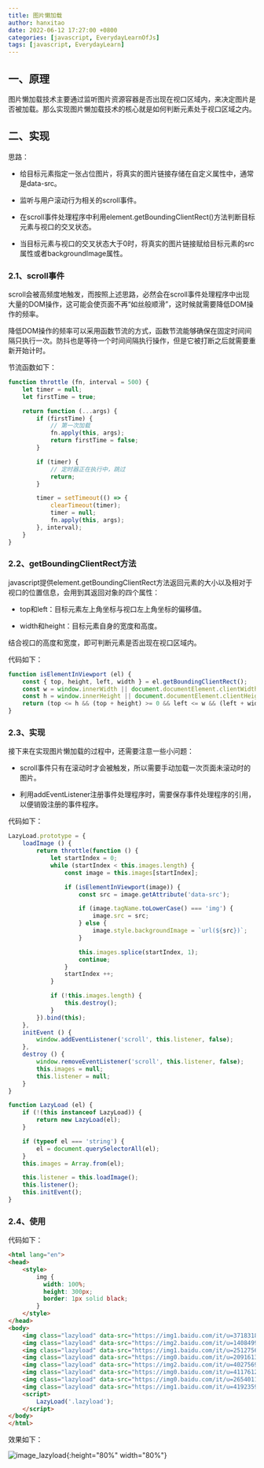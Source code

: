 ```yaml
---
title: 图片懒加载
author: hanxitao
date: 2022-06-12 17:27:00 +0800
categories: [javascript, EverydayLearnOfJs]
tags: [javascript, EverydayLearn]
---
```


## 一、原理

图片懒加载技术主要通过监听图片资源容器是否出现在视口区域内，来决定图片是否被加载。那么实现图片懒加载技术的核心就是如何判断元素处于视口区域之内。

## 二、实现

思路：

- 给目标元素指定一张占位图片，将真实的图片链接存储在自定义属性中，通常是data-src。

- 监听与用户滚动行为相关的scroll事件。

- 在scroll事件处理程序中利用element.getBoundingClientRect()方法判断目标元素与视口的交叉状态。

- 当目标元素与视口的交叉状态大于0时，将真实的图片链接赋给目标元素的src属性或者backgroundImage属性。

### 2.1、scroll事件

scroll会被高频度地触发，而按照上述思路，必然会在scroll事件处理程序中出现大量的DOM操作，这可能会使页面不再“如丝般顺滑”，这时候就需要降低DOM操作的频率。

降低DOM操作的频率可以采用函数节流的方式，函数节流能够确保在固定时间间隔只执行一次。防抖也是等待一个时间间隔执行操作，但是它被打断之后就需要重新开始计时。

节流函数如下：

```javascript
function throttle (fn, interval = 500) {
    let timer = null;
    let firstTime = true;

    return function (...args) {
        if (firstTime) {
            // 第一次加载
            fn.apply(this, args);
            return firstTime = false;
        }

        if (timer) {
            // 定时器正在执行中，跳过
            return;
        }

        timer = setTimeout(() => {
            clearTimeout(timer);
            timer = null;
            fn.apply(this, args);
        }, interval);
    }
}
```

### 2.2、getBoundingClientRect方法

javascript提供element.getBoundingClientRect方法返回元素的大小以及相对于视口的位置信息，会用到其返回对象的四个属性：

- top和left：目标元素左上角坐标与视口左上角坐标的偏移值。

- width和height：目标元素自身的宽度和高度。

结合视口的高度和宽度，即可判断元素是否出现在视口区域内。

代码如下：

```javascript
function isElementInViewport (el) {
    const { top, height, left, width } = el.getBoundingClientRect();
    const w = window.innerWidth || document.documentElement.clientWidth;
    const h = window.innerHeight || document.documentElement.clientHeight;
    return (top <= h && (top + height) >= 0 && left <= w && (left + width) >= 0);
}
```

### 2.3、实现

接下来在实现图片懒加载的过程中，还需要注意一些小问题：

- scroll事件只有在滚动时才会被触发，所以需要手动加载一次页面未滚动时的图片。

- 利用addEventListener注册事件处理程序时，需要保存事件处理程序的引用，以便销毁注册的事件程序。

代码如下：

```javascript
LazyLoad.prototype = {
    loadImage () {
        return throttle(function () {
            let startIndex = 0;
            while (startIndex < this.images.length) {
                const image = this.images[startIndex];

                if (isElementInViewport(image)) {
                    const src = image.getAttribute('data-src');

                    if (image.tagName.toLowerCase() === 'img') {
                        image.src = src;
                    } else {
                        image.style.backgroundImage = `url(${src})`;
                    }

                    this.images.splice(startIndex, 1);
                    continue;
                }
                startIndex ++;
            }

            if (!this.images.length) {
                this.destroy();
            }
        }).bind(this);
    },
    initEvent () {
        window.addEventListener('scroll', this.listener, false);
    },
    destroy () {
        window.removeEventListener('scroll', this.listener, false);
        this.images = null;
        this.listener = null;
    }
}

function LazyLoad (el) {
    if (!(this instanceof LazyLoad)) {
        return new LazyLoad(el);
    }

    if (typeof el === 'string') {
        el = document.querySelectorAll(el);
    }
    this.images = Array.from(el);

    this.listener = this.loadImage();
    this.listener();
    this.initEvent();
}
```

### 2.4、使用

代码如下：

```html
<html lang="en">
<head>
    <style>
        img {
          width: 100%;
          height: 300px;
          border: 1px solid black;
        }
    </style>
</head>
<body>
    <img class="lazyload" data-src="https://img1.baidu.com/it/u=3718318710,3099893783&fm=253&fmt=auto&app=138&f=JPEG?w=640&h=393" alt="">
    <img class="lazyload" data-src="https://img2.baidu.com/it/u=1408499823,862546976&fm=253&fmt=auto&app=138&f=JPEG?w=625&h=354" alt="">
    <img class="lazyload" data-src="https://img1.baidu.com/it/u=251275620,1240895702&fm=253&fmt=auto&app=138&f=JPEG?w=889&h=500" alt="">
    <img class="lazyload" data-src="https://img0.baidu.com/it/u=209161318,3890903281&fm=253&fmt=auto&app=138&f=JPEG?w=640&h=366" alt="">
    <img class="lazyload" data-src="https://img2.baidu.com/it/u=4027569717,1422443701&fm=253&fmt=auto&app=138&f=PNG?w=889&h=500" alt="">
    <img class="lazyload" data-src="https://img0.baidu.com/it/u=4117612929,750030082&fm=253&fmt=auto&app=120&f=JPEG?w=896&h=504" alt="">
    <img class="lazyload" data-src="https://img0.baidu.com/it/u=2654011310,592135644&fm=253&fmt=auto&app=120&f=JPEG?w=600&h=324" alt="">
    <img class="lazyload" data-src="https://img1.baidu.com/it/u=4192359298,1511345521&fm=253&fmt=auto&app=138&f=JPEG?w=800&h=432" alt="">
    <script>
        LazyLoad('.lazyload');
    </script>
</body>
</html>
```

效果如下：

![image_lazyload](/assets/img/js-effects/image_lazyload.gif){:height="80%" width="80%"}